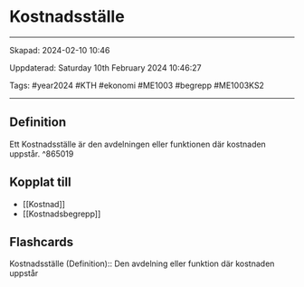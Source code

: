 # Kostnadsställe

---

Skapad: 2024-02-10 10:46

Uppdaterad: Saturday 10th February 2024 10:46:27

Tags: #year2024 #KTH #ekonomi #ME1003 #begrepp #ME1003KS2

---

## Definition

Ett Kostnadsställe är den avdelningen eller funktionen där kostnaden uppstår. ^865019

## Kopplat till

- [[Kostnad]]
- [[Kostnadsbegrepp]]

## Flashcards

Kostnadsställe (Definition):: Den avdelning eller funktion där kostnaden uppstår
